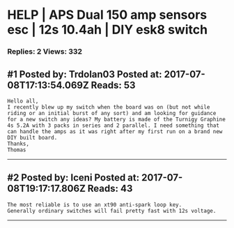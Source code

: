 # HELP &#124; APS Dual 150 amp sensors esc &#124; 12s 10.4ah &#124; DIY esk8 switch

### Replies: 2 Views: 332

## \#1 Posted by: Trdolan03 Posted at: 2017-07-08T17:13:54.069Z Reads: 53

```
Hello all,
I recently blew up my switch when the board was on (but not while riding or an initial burst of any sort) and am looking for guidance for a new switch any ideas? My battery is made of the Turnigy Graphine 4s 5.2A with 3 packs in series and 2 parallel. I need something that can handle the amps as it was right after my first run on a brand new DIY built board.
Thanks,
Thomas
```

---
## \#2 Posted by: Iceni Posted at: 2017-07-08T19:17:17.806Z Reads: 43

```
The most reliable is to use an xt90 anti-spark loop key.
Generally ordinary switches will fail pretty fast with 12s voltage.
```

---
